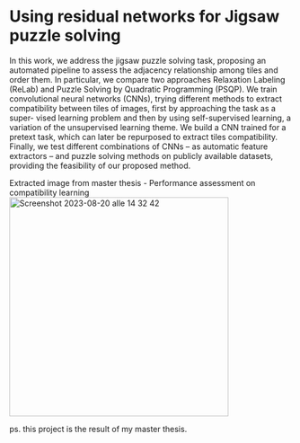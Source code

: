 # Using residual networks for Jigsaw puzzle solving

In this work, we address the jigsaw puzzle solving task, proposing an automated pipeline to assess the adjacency relationship among tiles and order them. In particular, we compare two approaches Relaxation Labeling (ReLab) and Puzzle Solving by Quadratic Programming (PSQP). We train convolutional neural networks (CNNs), trying different methods to extract compatibility between tiles of images, first by approaching the task as a super- vised learning problem and then by using self-supervised learning, a variation of the unsupervised learning theme. We build a CNN trained for a pretext task, which can later be repurposed to extract tiles compatibility. Finally, we test different combinations of CNNs – as automatic feature extractors – and puzzle solving methods on publicly available datasets, providing the feasibility of our proposed method.

Extracted image from master thesis - Performance assessment on compatibility learning
<img width="390" alt="Screenshot 2023-08-20 alle 14 32 42" src="https://github.com/mattiaZonelli/puzzle-solving/assets/22390331/31a47ddf-ff77-4f9f-8fdc-3a4b45a45d59">

ps. this project is the result of my master thesis.
